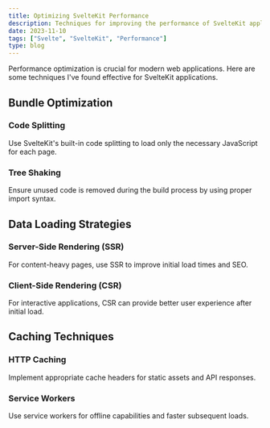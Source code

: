 ```yaml
---
title: Optimizing SvelteKit Performance
description: Techniques for improving the performance of SvelteKit applications.
date: 2023-11-10
tags: ["Svelte", "SvelteKit", "Performance"]
type: blog
---
```


Performance optimization is crucial for modern web applications. Here are some techniques I've found effective for SvelteKit applications.

## Bundle Optimization

### Code Splitting

Use SvelteKit's built-in code splitting to load only the necessary JavaScript for each page.

### Tree Shaking

Ensure unused code is removed during the build process by using proper import syntax.

## Data Loading Strategies

### Server-Side Rendering (SSR)

For content-heavy pages, use SSR to improve initial load times and SEO.

### Client-Side Rendering (CSR)

For interactive applications, CSR can provide better user experience after initial load.

## Caching Techniques

### HTTP Caching

Implement appropriate cache headers for static assets and API responses.

### Service Workers

Use service workers for offline capabilities and faster subsequent loads.